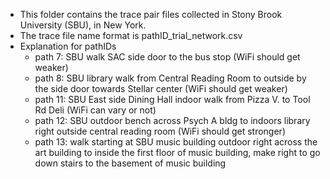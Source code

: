 * This folder contains the trace pair files collected in Stony Brook University (SBU), in New York. 
* The trace file name format is pathID_trial_network.csv
* Explanation for pathIDs
  * path 7: SBU walk SAC side door to the bus stop (WiFi should get weaker)
  * path 8: SBU library walk from Central Reading Room to outside by the side door towards Stellar center (WiFi should get weaker)
  * path 11: SBU East side Dining Hall indoor walk from Pizza V. to Tool Rd Deli (WiFi can vary or not)
  * path 12: SBU outdoor bench across Psych A bldg to indoors library right outside central reading room (WiFi should get stronger)
  * path 13: walk starting at SBU music building outdoor right across the art building to inside the first floor of music building, make right to go down stairs to the basement of music building 
